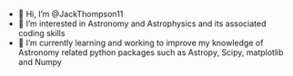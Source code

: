 - 👋 Hi, I’m @JackThompson11
- 👀 I’m interested in Astronomy and Astrophysics and its associated coding skills
- 🌱 I’m currently learning and working to improve my knowledge of Astronomy related python packages such as Astropy, Scipy, matplotlib and Numpy 

<!---
JackThompson11/JackThompson11 is a ✨ special ✨ repository because its `README.md` (this file) appears on your GitHub profile.
You can click the Preview link to take a look at your changes.
--->
